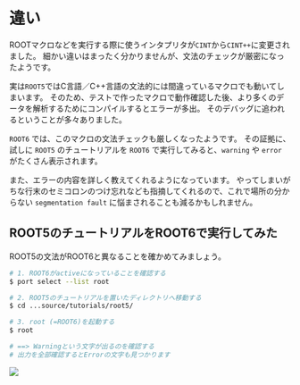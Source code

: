 # 違い

ROOTマクロなどを実行する際に使うインタプリタが``CINT``から``CINT++``に変更されました。
細かい違いはまったく分かりませんが、文法のチェックが厳密になったようです。

実は``ROOT5``ではC言語／C++言語の文法的には間違っているマクロでも動いてしまいます。
そのため、テストで作ったマクロで動作確認した後、より多くのデータを解析するためにコンパイルするとエラーが多出。
そのデバッグに追われるということが多々ありました。

``ROOT6`` では、このマクロの文法チェックも厳しくなったようです。
その証拠に、試しに ``ROOT5`` のチュートリアルを ``ROOT6`` で実行してみると、``warning`` や ``error`` がたくさん表示されます。

また、エラーの内容を詳しく教えてくれるようになっています。
やってしまいがちな行末のセミコロンのつけ忘れなども指摘してくれるので、これで場所の分からない ``segmentation fault`` に悩まされることも減るかもしれません。

## ROOT5のチュートリアルをROOT6で実行してみた

ROOT5の文法がROOT6と異なることを確かめてみましょう。

```bash
# 1. ROOT6がactiveになっていることを確認する
$ port select --list root

# 2. ROOT5のチュートリアルを置いたディレクトリへ移動する
$ cd ...source/tutorials/root5/

# 3. root (=ROOT6)を起動する
$ root

# ==> Warningという文字が出るのを確認する
# 出力を全部確認するとErrorの文字も見つかります
```

![](./root-tutorial/root5-root6-diff.png)
